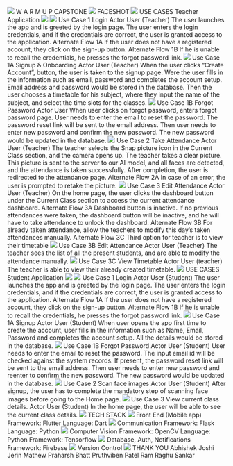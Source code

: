 ![](Capstone-Warmup/bg1.png)
W A R M U P
CAPSTONE
![](Capstone-Warmup/bg2.png)
FACESHOT
![](Capstone-Warmup/bg3.png)
USE CASES
Teacher Application
![](Capstone-Warmup/bg4.png)
![](Capstone-Warmup/bg5.png)
Use Case 1 Login
Actor User (Teacher)
The user launches the app and is greeted by the login
page. The user enters the login credentials, and if the
credentials are correct, the user is granted access to the
application.
Alternate Flow 1A If the user does not have a
registered account, they
click on the sign-up
button.
Alternate Flow 1B If he is unable to recall the
credentials, he presses the
forgot password link.
![](Capstone-Warmup/bg6.png)
Use Case 1A Signup & Onboarding
Actor User (Teacher)
When the user clicks “Create Account”, button, the user
is taken to the signup page. Were the user fills in the
information such as email, password and completes the
account setup. Email address and password would be
stored in the database.
Then the user chooses a timetable for his subject,
where they input the name of the subject, and select
the time slots for the classes.
![](Capstone-Warmup/bg7.png)
Use Case 1B Forgot Password
Actor User
When user clicks on forgot password, enters forgot
password page. User needs to enter the email to reset
the password. The password reset link will be sent to
the email address. Then user needs to enter new
password and confirm the new password. The new
password would be updated in the database.
![](Capstone-Warmup/bg8.png)
Use Case 2 Take Attendance
Actor User (Teacher)
The teacher selects the Snap picture icon in the Current Class
section, and the camera opens up. The teacher takes a clear
picture. This picture is sent to the server to our AI model, and all
faces are detected, and the attendance is taken successfully. After
completion, the user is redirected to the attendance page.
Alternate Flow 2A In case of an error, the user is
prompted to retake the picture.
![](Capstone-Warmup/bg9.png)
Use Case 3 Edit Attendance
Actor User (Teacher)
On the home page, the user clicks the dashboard button under the Current
Class
section to access the current attendance dashboard.
Alternate Flow 3A Dashboard button is inactive.
If no previous attendances were taken,
the dashboard button will be inactive,
and he will have to take attendance to
unlock the dashboard.
Alternate Flow 3B For already taken attendance, allow the
teachers to modify this day’s taken
attendances manually.
Alternate Flow 3C Third option for teacher is to view their
timetable
![](Capstone-Warmup/bga.png)
Use Case 3B Edit Attendance
Actor User (Teacher)
The teacher sees the list of all the present students, and are able to
modify the attendance manually.
![](Capstone-Warmup/bgb.png)
Use Case 3C View Timetable
Actor User (teacher)
The teacher is able to view their already created timetable.
![](Capstone-Warmup/bgc.png)
USE CASES
Student Application
![](Capstone-Warmup/bgd.png)
![](Capstone-Warmup/bge.png)
Use Case 1 Login
Actor User (Student)
The user launches the app and is greeted by the login page. The
user enters the login credentials, and if the credentials are
correct, the user is granted access to the application.
Alternate Flow 1A If the user does not have a registered
account, they click on the sign-up
button.
Alternate Flow 1B If he is unable to recall the credentials,
he presses the forgot password link.
![](Capstone-Warmup/bgf.png)
Use Case 1A Signup
Actor User (Student)
When user opens the app first time to create the account, user
fills in the information such as Name, Email, Password and
completes the account setup. All the details would be stored in
the database.
![](Capstone-Warmup/bg10.png)
Use Case 1B Forgot Password
Actor User (Student)
User needs to enter the email to reset the password. The input email id
will be
checked against the system records. If present, the password reset link
will be
sent to the email address. Then user needs to enter new password and
reenter
to confirm the new password. The new password would be updated in the
database.
![](Capstone-Warmup/bg11.png)
Use Case 2 Scan face images
Actor User (Student)
After signup, the user has to complete the mandatory step of
scanning face images before going to the Home page.
![](Capstone-Warmup/bg12.png)
Use Case 3 View current class details.
Actor User (Student)
In the home page, the user will be able to see the current class
details.
![](Capstone-Warmup/bg13.png)
TECH STACK
![](Capstone-Warmup/bg14.png)
Front End (Mobile app)
Framework: Flutter
Language: Dart
![](Capstone-Warmup/bg15.png)
Communication
Framework: Flask
Language: Python
![](Capstone-Warmup/bg16.png)
Computer
Vision
Framework: OpenCV
Language: Python
Framework: Tensorflow
![](Capstone-Warmup/bg17.png)
Database, Auth,
Notifications
Framework: Firebase
![](Capstone-Warmup/bg18.png)
Version Control
![](Capstone-Warmup/bg19.png)
THANK YOU
Abhishek Joshi
Jerin Mathew
Praharsh Bhatt
Pruthviben Patel
Ram Raghu Sankar
